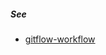 ##### See

- [gitflow-workflow](https://www.atlassian.com/git/tutorials/comparing-workflows/gitflow-workflow)